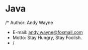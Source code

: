 # Java
/* Author: Andy Wayne
 * E-mail: andy.wayne@foxmail.com
 * Motto: Stay Hungry, Stay Foolish.
 * /
